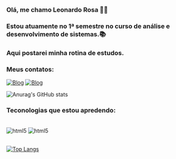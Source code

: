  ### Olá, me chamo Leonardo Rosa 👋🏼
 ### Estou atuamente no 1ª semestre no curso de análise e desenvolvimento de sistemas.📚
 ### Aqui postarei minha rotina de estudos.
 ### Meus contatos:
 [![Blog](https://img.shields.io/badge/WhatsApp-25D366?style=for-the-badge&logo=whatsapp&logoColor=white)](https://wa.me/5551998718779?text=Ol%C3%A1%2C+tudo+bem%3F)
 [![Blog](https://img.shields.io/badge/LinkedIn-0077B5?style=for-the-badge&logo=linkedin&logoColor=white)](https://www.linkedin.com/in/leonardo-rosa-6a512815b/)


![Anurag's GitHub stats](https://github-readme-stats.vercel.app/api?username=Leonardo-Rosa98&show_icons=true&theme=tokyonight)

### Teconologias que estou apredendo:
<div style="display: inline_block"><br/>
    <img align="center" alt="html5" src="https://img.shields.io/badge/Python-14354C?style=for-the-badge&logo=python&logoColor=white" /> 
    <img align="center" alt="html5" src="https://img.shields.io/badge/Java-ED8B00?style=for-the-badge&logo=openjdk&logoColor=white" /> 
</div><br/>    


[![Top Langs](https://github-readme-stats.vercel.app/api/top-langs/?username=Leonardo-Rosa98&layout=compact)](https://github.com/anuraghazra/github-readme-stats)
